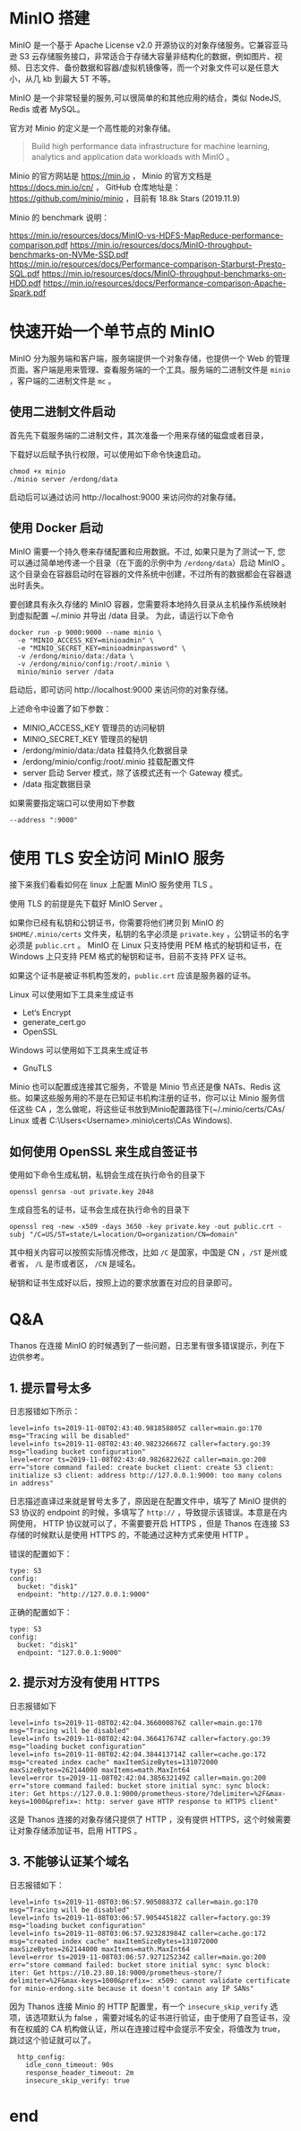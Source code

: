 # MinIO 搭建

MinIO 是一个基于 Apache License v2.0 开源协议的对象存储服务。它兼容亚马逊 S3 云存储服务接口，非常适合于存储大容量非结构化的数据，例如图片、视频、日志文件、备份数据和容器/虚拟机镜像等，而一个对象文件可以是任意大小，从几 kb 到最大 5T 不等。

MinIO 是一个非常轻量的服务,可以很简单的和其他应用的结合，类似 NodeJS, Redis 或者 MySQL。

官方对 Minio 的定义是一个高性能的对象存储。
> Build high performance data infrastructure 
for machine learning, analytics and 
application data workloads with MinIO 。

Minio 的官方网站是 https://min.io ，
Minio 的官方文档是 https://docs.min.io/cn/ ，
GitHub 仓库地址是：https://github.com/minio/minio ，目前有 18.8k Stars (2019.11.9)

Minio 的 benchmark 说明：

https://min.io/resources/docs/MinIO-vs-HDFS-MapReduce-performance-comparison.pdf
https://min.io/resources/docs/MinIO-throughput-benchmarks-on-NVMe-SSD.pdf
https://min.io/resources/docs/Performance-comparison-Starburst-Presto-SQL.pdf
https://min.io/resources/docs/MinIO-throughput-benchmarks-on-HDD.pdf
https://min.io/resources/docs/Performance-comparison-Apache-Spark.pdf

# 快速开始一个单节点的 MinIO 
MinIO 分为服务端和客户端，服务端提供一个对象存储，也提供一个 Web 的管理页面。客户端是用来管理、查看服务端的一个工具。服务端的二进制文件是 `minio` ，客户端的二进制文件是 `mc` 。

## 使用二进制文件启动

首先先下载服务端的二进制文件，其次准备一个用来存储的磁盘或者目录，

下载好以后赋予执行权限，可以使用如下命令快速启动。

```
chmod +x minio
./minio server /erdong/data
```

启动后可以通过访问 http://localhost:9000 来访问你的对象存储。

## 使用 Docker 启动

MinIO 需要一个持久卷来存储配置和应用数据。不过, 如果只是为了测试一下, 您可以通过简单地传递一个目录（在下面的示例中为 `/erdong/data`）启动 MinIO 。这个目录会在容器启动时在容器的文件系统中创建，不过所有的数据都会在容器退出时丢失。

要创建具有永久存储的 MinIO 容器，您需要将本地持久目录从主机操作系统映射到虚拟配置 ~/.minio 并导出 /data 目录。 为此，请运行以下命令

```
docker run -p 9000:9000 --name minio \
  -e "MINIO_ACCESS_KEY=minioadmin" \
  -e "MINIO_SECRET_KEY=minioadminpassword" \
  -v /erdong/minio/data:/data \
  -v /erdong/minio/config:/root/.minio \
  minio/minio server /data
```

启动后，即可访问 http://localhost:9000 来访问你的对象存储。

上述命令中设置了如下参数：

* MINIO_ACCESS_KEY 管理员的访问秘钥
* MINIO_SECRET_KEY 管理员的秘钥
* /erdong/minio/data:/data  挂载持久化数据目录
* /erdong/minio/config:/root/.minio  挂载配置文件
* server 启动 Server 模式，除了该模式还有一个 Gateway 模式。
* /data  指定数据目录

如果需要指定端口可以使用如下参数

```
--address ":9000"
```

# 使用 TLS 安全访问 MinIO 服务

接下来我们看看如何在 linux 上配置 MinIO 服务使用 TLS 。

使用 TLS 的前提是先下载好 MinIO Server 。

如果你已经有私钥和公钥证书，你需要将他们拷贝到 MinIO 的 `$HOME/.minio/certs` 文件夹，私钥的名字必须是 `private.key` ，公钥证书的名字必须是 `public.crt` 。 MinIO 在 Linux 只支持使用 PEM 格式的秘钥和证书，在 Windows 上只支持 PEM 格式的秘钥和证书，目前不支持 PFX 证书。

如果这个证书是被证书机构签发的，`public.crt` 应该是服务器的证书。

Linux 可以使用如下工具来生成证书
* Let‘s Encrypt
* generate_cert.go
* OpenSSL 

Windows 可以使用如下工具来生成证书

* GnuTLS

Minio 也可以配置成连接其它服务，不管是 Minio 节点还是像 NATs、Redis 这些。如果这些服务用的不是在已知证书机构注册的证书，你可以让 Minio 服务信任这些 CA ，怎么做呢，将这些证书放到Minio配置路径下(~/.minio/certs/CAs/ Linux 或者 C:\Users\<Username>\.minio\certs\CAs Windows).

## 如何使用 OpenSSL 来生成自签证书

使用如下命令生成私钥，私钥会生成在执行命令的目录下

```
openssl genrsa -out private.key 2048
```

生成自签名的证书，证书会生成在执行命令的目录下

```
openssl req -new -x509 -days 3650 -key private.key -out public.crt -subj "/C=US/ST=state/L=location/O=organization/CN=domain"
```

其中相关内容可以按照实际情况修改，比如 `/C` 是国家，中国是 CN ，`/ST` 是州或者省， `/L` 是市或者区， `/CN` 是域名。

秘钥和证书生成好以后，按照上边的要求放置在对应的目录即可。


# Q&A
Thanos 在连接 MinIO 的时候遇到了一些问题，日志里有很多错误提示，列在下边供参考。
## 1. 提示冒号太多

日志报错如下所示：

```
level=info ts=2019-11-08T02:43:40.981858805Z caller=main.go:170 msg="Tracing will be disabled"
level=info ts=2019-11-08T02:43:40.982326667Z caller=factory.go:39 msg="loading bucket configuration"
level=error ts=2019-11-08T02:43:40.982682262Z caller=main.go:200 err="store command failed: create bucket client: create S3 client: initialize s3 client: address http://127.0.0.1:9000: too many colons in address"
```

日志描述直译过来就是冒号太多了，原因是在配置文件中，填写了 MinIO 提供的 S3 协议的 endpoint 的时候，多填写了 `http://` ，导致提示该错误。本意是在内网使用， HTTP 协议就可以了，不需要要开启 HTTPS ，但是 Thanos 在连接 S3 存储的时候默认是使用 HTTPS 的，不能通过这种方式来使用 HTTP 。

错误的配置如下：

```
type: S3
config:
  bucket: "disk1"
  endpoint: "http://127.0.0.1:9000"
```
正确的配置如下：
```
type: S3
config:
  bucket: "disk1"
  endpoint: "127.0.0.1:9000"
```

## 2. 提示对方没有使用 HTTPS

日志报错如下
```
level=info ts=2019-11-08T02:42:04.366000876Z caller=main.go:170 msg="Tracing will be disabled"
level=info ts=2019-11-08T02:42:04.366417674Z caller=factory.go:39 msg="loading bucket configuration"
level=info ts=2019-11-08T02:42:04.384413714Z caller=cache.go:172 msg="created index cache" maxItemSizeBytes=131072000 maxSizeBytes=262144000 maxItems=math.MaxInt64
level=error ts=2019-11-08T02:42:04.385632149Z caller=main.go:200 err="store command failed: bucket store initial sync: sync block: iter: Get https://127.0.0.1:9000/prometheus-store/?delimiter=%2F&max-keys=1000&prefix=: http: server gave HTTP response to HTTPS client"
```

这是 Thanos 连接的对象存储只提供了 HTTP ，没有提供 HTTPS，这个时候需要让对象存储添加证书，启用 HTTPS 。

## 3. 不能够认证某个域名

日志报错如下：

```
level=info ts=2019-11-08T03:06:57.90508837Z caller=main.go:170 msg="Tracing will be disabled"
level=info ts=2019-11-08T03:06:57.905445182Z caller=factory.go:39 msg="loading bucket configuration"
level=info ts=2019-11-08T03:06:57.923283984Z caller=cache.go:172 msg="created index cache" maxItemSizeBytes=131072000 maxSizeBytes=262144000 maxItems=math.MaxInt64
level=error ts=2019-11-08T03:06:57.927125234Z caller=main.go:200 err="store command failed: bucket store initial sync: sync block: iter: Get https://10.23.80.18:9000/prometheus-store/?delimiter=%2F&max-keys=1000&prefix=: x509: cannot validate certificate for minio-erdong.site because it doesn't contain any IP SANs"
```

因为 Thanos 连接 Minio 的 HTTP 配置里，有一个 `insecure_skip_verify` 选项，该选项默认为 false ，需要对域名的证书进行验证，由于使用了自签证书，没有在权威的 CA 机构做认证，所以在连接过程中会提示不安全，将值改为 true，跳过这个验证就可以了。

```
  http_config:
    idle_conn_timeout: 90s
    response_header_timeout: 2m
    insecure_skip_verify: true
```


# end

